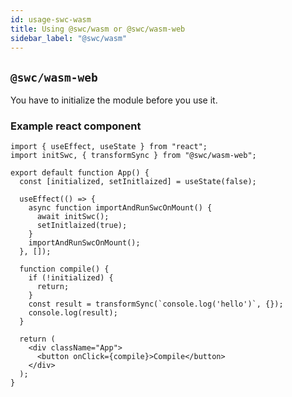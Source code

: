 ```yaml
---
id: usage-swc-wasm
title: Using @swc/wasm or @swc/wasm-web
sidebar_label: "@swc/wasm"
---
```


## `@swc/wasm-web`

You have to initialize the module before you use it.

### Example react component

```tsx
import { useEffect, useState } from "react";
import initSwc, { transformSync } from "@swc/wasm-web";

export default function App() {
  const [initialized, setInitlaized] = useState(false);

  useEffect(() => {
    async function importAndRunSwcOnMount() {
      await initSwc();
      setInitlaized(true);
    }
    importAndRunSwcOnMount();
  }, []);

  function compile() {
    if (!initialized) {
      return;
    }
    const result = transformSync(`console.log('hello')`, {});
    console.log(result);
  }

  return (
    <div className="App">
      <button onClick={compile}>Compile</button>
    </div>
  );
}
```
